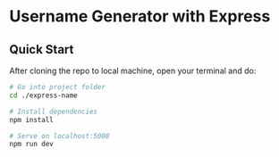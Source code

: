 # Username Generator with Express

## Quick Start

After cloning the repo to local machine, open your terminal and do:

```bash
# Go into project folder
cd ./express-name

# Install dependencies
npm install

# Serve on localhost:5000
npm run dev
```
